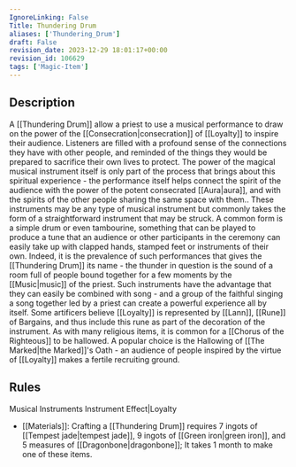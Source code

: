 ```yaml
---
IgnoreLinking: False
Title: Thundering Drum
aliases: ['Thundering_Drum']
draft: False
revision_date: 2023-12-29 18:01:17+00:00
revision_id: 106629
tags: ['Magic-Item']
---
```


## Description
A [[Thundering Drum]] allow a priest to use a musical performance to draw on the power of the [[Consecration|consecration]] of [[Loyalty]] to inspire their audience. Listeners are filled with a profound sense of the connections they have with other people, and reminded of the things they would be prepared to sacrifice their own lives to protect. The power of the magical musical instrument itself is only part of the process that brings about this spiritual experience - the performance itself helps connect the spirit of the audience with the power of the potent consecrated [[Aura|aura]], and with the spirits of the other people sharing the same space with them.. 
These instruments may be any type of musical instrument but commonly takes the form of a straightforward instrument that may be struck. A common form is a simple drum or even tambourine, something that can be played to produce a tune that an audience or other participants in the ceremony can easily take up with clapped hands, stamped feet or instruments of their own. Indeed, it is the prevalence of such performances that gives the [[Thundering Drum]] its name - the thunder in question is the sound of a room full of people bound together for a few moments by the [[Music|music]] of the priest. Such instruments have the advantage that they can easily be combined with song - and a group of the faithful singing a song together led by a priest can create a powerful experience all by itself.
Some artificers believe [[Loyalty]] is represented by [[Lann]], [[Rune]] of Bargains, and thus include this rune as part of the decoration of the instrument. As with many religious items, it is common for a [[Chorus of the Righteous]] to be hallowed. A popular choice is the Hallowing of [[The Marked|the Marked]]'s Oath - an audience of people inspired by the virtue of [[Loyalty]] makes a fertile recruiting ground.
## Rules
Musical Instruments
Instrument Effect|Loyalty
* [[Materials]]: Crafting a [[Thundering Drum]] requires 7 ingots of [[Tempest jade|tempest jade]], 9 ingots of [[Green iron|green iron]], and 5 measures of [[Dragonbone|dragonbone]]; It takes 1 month to make one of these items.